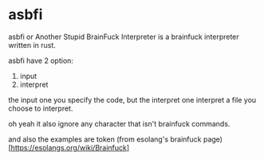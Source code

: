 # asbfi

asbfi or Another Stupid BrainFuck Interpreter is a brainfuck interpreter written in rust.

asbfi have 2 option:
1. input
2. interpret

the input one you specify the code, but the interpret one interpret a file you choose to interpret.

oh yeah it also ignore any character that isn't brainfuck commands.

and also the examples are token (from esolang's brainfuck page)[https://esolangs.org/wiki/Brainfuck]

